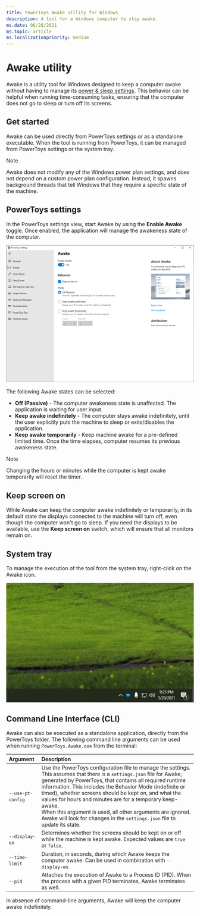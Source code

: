 ```yaml
---
title: PowerToys Awake utility for Windows
description: A tool for a Windows computer to stay awake.
ms.date: 06/28/2021
ms.topic: article
ms.localizationpriority: medium
---
```


# Awake utility

Awake is a utility tool for Windows designed to keep a computer awake without having to manage its [power & sleep settings](https://support.microsoft.com/windows/how-to-adjust-power-and-sleep-settings-26f623b5-4fcc-4194-863d-b824e5ea7679). This behavior can be helpful when running time-consuming tasks, ensuring that the computer does not go to sleep or turn off its screens.

## Get started

Awake can be used directly from PowerToys settings or as a standalone executable. When the tool is running from PowerToys, it can be managed from PowerToys settings or the system tray.

> [!NOTE]
> Awake does not modify any of the Windows power plan settings, and does not depend on a custom power plan configuration. Instead, it spawns background threads that tell Windows that they require a specific state of the machine.

## PowerToys settings

In the PowerToys settings view, start Awake by using the **Enable Awake** toggle. Once enabled, the application will manage the awakeness state of the computer.

![A screenshot of the Awake settings](../images/pt-awake-settings-menu.png)

The following Awake states can be selected:

- **Off (Passive)** - The computer awakeness state is unaffected. The application is waiting for user input.
- **Keep awake indefinitely** - The computer stays awake indefinitely, until the user explicitly puts the machine to sleep or exits/disables the application.
- **Keep awake temporarily** - Keep machine awake for a pre-defined limited time. Once the time elapses, computer resumes its previous awakeness state.

> [!NOTE]
> Changing the hours or minutes while the computer is kept awake temporarily will reset the timer.

## Keep screen on

While Awake can keep the computer awake indefinitely or temporarily, in its default state the displays connected to the machine will turn off, even though the computer won't go to sleep. If you need the displays to be available, use the **Keep screen on** switch, which will ensure that all monitors remain on.

## System tray

To manage the execution of the tool from the system tray, right-click on the Awake icon.

![Awake settings managed from the system tray on Windows](../images/pt-awake-tray.gif)

## Command Line Interface (CLI)

Awake can also be executed as a standalone application, directly from the PowerToys folder. The following command line arguments can be used when running `PowerToys.Awake.exe` from the terminal:

| Argument          | Description |
|:------------------|:------------|
| `--use-pt-config` | Use the PowerToys configuration file to manage the settings. This assumes that there is a `settings.json` file for Awake, generated by PowerToys, that contains all required runtime information. This includes the Behavior Mode (indefinite or timed), whether screens should be kept on, and what the values for hours and minutes are for a temporary keep-awake.<br/>When this argument is used, all other arguments are ignored. Awake will look for changes in the `settings.json` file to update its state. |
| `--display-on`    | Determines whether the screens should be kept on or off while the machine is kept awake. Expected values are `true` or `false`. |
| `--time-limit`    | Duration, in seconds, during which Awake keeps the computer awake. Can be used in combination with `--display-on`. |
| `--pid`           | Attaches the execution of Awake to a Process ID (PID). When the process with a given PID terminates, Awake terminates as well. |

In absence of command-line arguments, Awake will keep the computer awake indefinitely.
